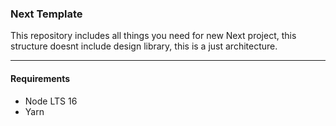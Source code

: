 <div align="left">
    <h3>Next Template</h3>
    This repository includes all things you need for new Next project, this structure doesnt include design library, this is a just architecture.
    <hr/>
</div>

#### Requirements
- Node LTS 16
- Yarn